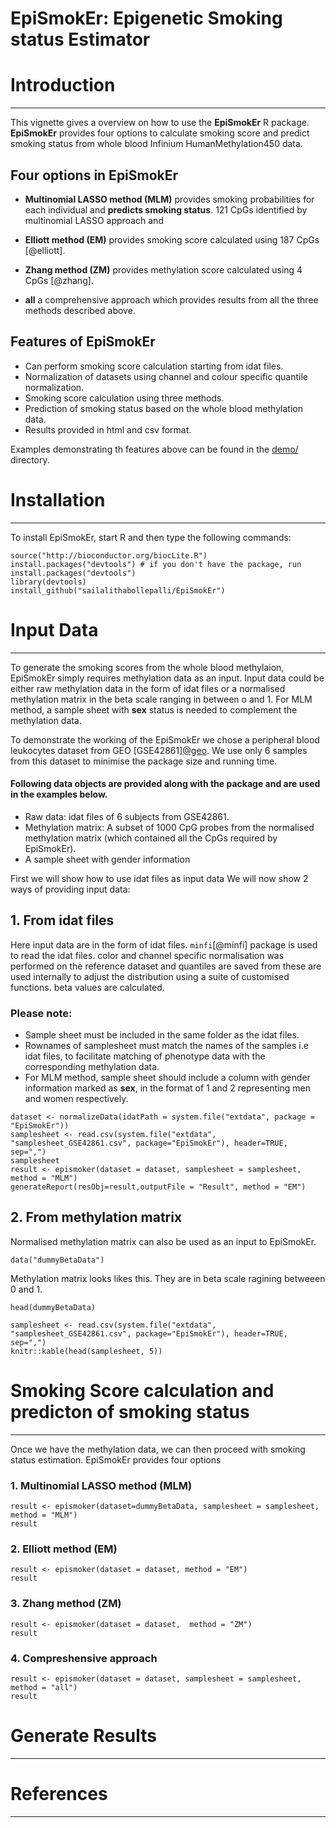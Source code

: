 # EpiSmokEr: Epigenetic Smoking status Estimator

# Introduction
***
This vignette gives a overview on how to use the **EpiSmokEr** R package. **EpiSmokEr** provides four options to calculate smoking score and predict smoking status from whole blood Infinium HumanMethylation450 data.

## Four options in EpiSmokEr
- **Multinomial LASSO method (MLM)** provides smoking probabilities for each individual and **predicts smoking status**. 121 CpGs identified by multinomial LASSO approach and
- **Elliott method (EM)** provides smoking score calculated using 187 CpGs [@elliott].

- **Zhang method (ZM)** provides methylation score calculated using 4 CpGs [@zhang].
- **all** a comprehensive approach which provides results from all the three methods described above.

## Features of **EpiSmokEr**
- Can perform smoking score calculation starting from idat files.
- Normalization of datasets using channel and colour specific quantile normalization.
- Smoking score calculation using three methods.
- Prediction of smoking status based on the whole blood methylation data.
- Results provided in html and csv format.

Examples demonstrating th features above can be found in the [demo/](tests) directory.

# Installation
***
To install EpiSmokEr, start R and then type the following commands:
```{r eval=FALSE}
source("http://bioconductor.org/biocLite.R")
install.packages("devtools") # if you don't have the package, run install.packages("devtools")
library(devtools)
install_github("sailalithabollepalli/EpiSmokEr")
```

# Input Data
***
  To generate the smoking scores from the whole blood methylaion, EpiSmokEr simply requires methylation data as an input.
Input data could be either raw methylation data in the form of idat files or a normalised methylation matrix in the beta scale ranging in between o and 1.
For MLM method, a sample sheet with **sex** status is needed to complement the methylation data.

To demonstrate the working of the EpiSmokEr we chose a peripheral blood leukocytes dataset from GEO [GSE42861][@geo](http://www.ncbi.nlm.nih.gov/geo/query/acc.cgi?acc=gse42861). We use only 6 samples from this dataset to minimise the package size and running time.

#### Following data objects are provided along with the package and are used in the examples below.
- Raw data: idat files of 6 subjects from GSE42861.
- Methylation matrix: A subset of 1000 CpG probes from the normalised methylation matrix (which contained all the CpGs required by EpiSmokEr).
- A sample sheet with gender information

First we will show how to use idat files as input data
We will now show 2 ways of providing input data:
  
## 1. From idat files

Here input data are in the form of idat files. `minfi`[@minfi] package is used to read the idat files.
color and channel specific normalisation was performed on the reference dataset and quantiles are saved from these are used internally to adjust the distribution using a suite of customised functions. beta values are calculated.

### Please note:
- Sample sheet must be included in the same folder as the idat files.
- Rownames of samplesheet must match the names of the samples i.e idat files, to facilitate matching of phenotype data with the corresponding methylation data.
- For MLM method, sample sheet should include a column with gender information marked as **sex**, in the format of 1 and 2 representing men and women respectively.

```{r}
dataset <- normalizeData(idatPath = system.file("extdata", package = "EpiSmokEr"))
samplesheet <- read.csv(system.file("extdata", "samplesheet_GSE42861.csv", package="EpiSmokEr"), header=TRUE, sep=",")
samplesheet
result <- epismoker(dataset = dataset, samplesheet = samplesheet, method = "MLM")
generateReport(resObj=result,outputFile = "Result", method = "EM")
```

## 2. From methylation matrix
Normalised methylation matrix can also be used as an input to EpiSmokEr.
```{r, include= FALSE}
data("dummyBetaData")
```
Methylation matrix looks likes this. They are in beta scale ragining betweeen 0 and 1.
```{r}
head(dummyBetaData)
```

```{r, echo=FALSE, results='asis'}
samplesheet <- read.csv(system.file("extdata", "samplesheet_GSE42861.csv", package="EpiSmokEr"), header=TRUE, sep=",")
knitr::kable(head(samplesheet, 5))
```

# Smoking Score calculation and predicton of smoking status
***
Once we have the methylation data, we can then proceed with smoking status estimation. EpiSmokEr provides four options

### 1. Multinomial LASSO method (MLM)
```{r}
result <- epismoker(dataset=dummyBetaData, samplesheet = samplesheet, method = "MLM")
result
```

### 2. Elliott method (EM)
```{r}
result <- epismoker(dataset = dataset, method = "EM")
result
```

### 3. Zhang method (ZM)
```{r}
result <- epismoker(dataset = dataset,  method = "ZM")
result
```

### 4. Compreshensive approach
```{r}
result <- epismoker(dataset = dataset, samplesheet = samplesheet, method = "all")
result
```

# Generate Results
****

# References 
***
